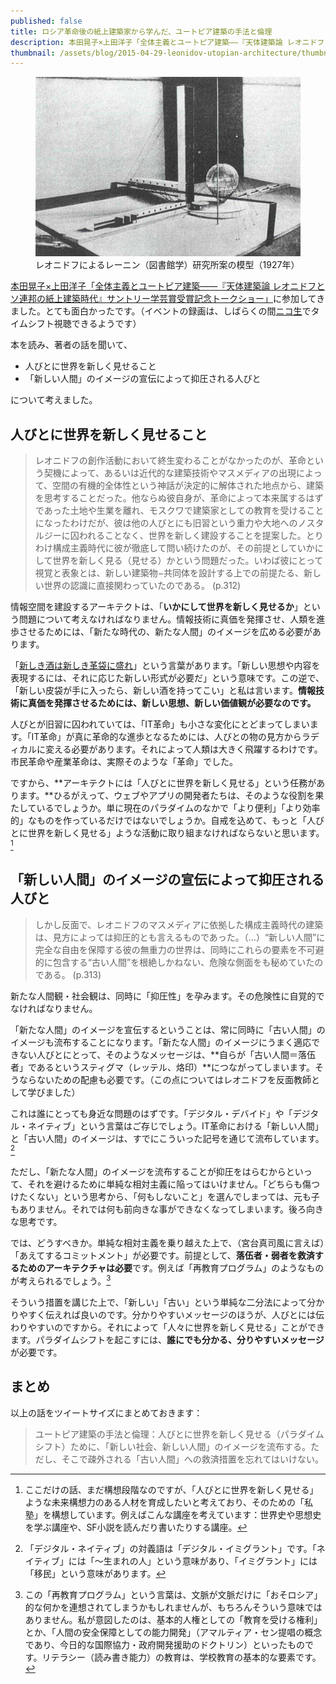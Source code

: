 ```yaml
---
published: false
title: ロシア革命後の紙上建築家から学んだ、ユートピア建築の手法と倫理
description: 本田晃子×上田洋子「全体主義とユートピア建築――『天体建築論 レオニドフとソ連邦の紙上建築時代』サントリー学芸賞受賞記念トークショー」に参加してきました。本を読み、著者の話を聞いたうえで、考えたことを書きました。
thumbnail: /assets/blog/2015-04-29-leonidov-utopian-architecture/thumbnail.png
---
```


<figure>
  <img alt="" src="/assets/blog/2015-04-29-leonidov-utopian-architecture/Leonidov_lenin_institute.jpg">
  <figcaption>レオニドフによるレーニン（図書館学）研究所案の模型（1927年）</figcaption>
</figure>

[本田晃子×上田洋子「全体主義とユートピア建築――『天体建築論 レオニドフとソ連邦の紙上建築時代』サントリー学芸賞受賞記念トークショー」][event]に参加してきました。とても面白かったです。（イベントの録画は、しばらくの間[ニコ生][nicolive]でタイムシフト視聴できるようです）

[event]: http://peatix.com/event/80698
[nicolive]: http://live.nicovideo.jp/watch/lv216072887


本を読み、著者の話を聞いて、

- 人びとに世界を新しく見せること
- 「新しい人間」のイメージの宣伝によって抑圧される人びと

について考えました。


## 人びとに世界を新しく見せること

> レオニドフの創作活動において終生変わることがなかったのが、革命という契機によって、あるいは近代的な建築技術やマスメディアの出現によって、空間の有機的全体性という神話が決定的に解体された地点から、建築を思考することだった。他ならぬ彼自身が、革命によって本来属するはずであった土地や生業を離れ、モスクワで建築家としての教育を受けることになったわけだが、彼は他の人びとにも旧習という重力や大地へのノスタルジーに囚われることなく、世界を新しく建設することを提案した。とりわけ構成主義時代に彼が徹底して問い続けたのが、その前提としていかにして世界を新しく見る（見せる）かという問題だった。いわば彼にとって視覚と表象とは、新しい建築物−共同体を設計する上での前提たる、新しい世界の認識に直接関わっていたのである。 (p.312)

情報空間を建設するアーキテクトは、「**いかにして世界を新しく見せるか**」という問題について考えなければなりません。情報技術に真価を発揮させ、人類を進歩させるためには、「新たな時代の、新たな人間」のイメージを広める必要があります。

「[新しき酒は新しき革袋に盛れ][proverb]」という言葉があります。「新しい思想や内容を表現するには、それに応じた新しい形式が必要だ」という意味です。この逆で、「新しい皮袋が手に入ったら、新しい酒を持ってこい」と私は言います。**情報技術に真価を発揮させるためには、新しい思想、新しい価値観が必要なのです。**

[proverb]: http://kotowaza-allguide.com/a/atarashiisakewa.html

人びとが旧習に囚われていては、「IT革命」も小さな変化にとどまってしまいます。「IT革命」が真に革命的な進歩となるためには、人びとの物の見方からラディカルに変える必要があります。それによって人類は大きく飛躍するわけです。市民革命や産業革命は、実際そのような「革命」でした。

ですから、**アーキテクトには「人びとに世界を新しく見せる」という任務があります。**ひるがえって、ウェブやアプリの開発者たちは、そのような役割を果たしているでしょうか。単に現在のパラダイムのなかで「より便利」「より効率的」なものを作っているだけではないでしょうか。自戒を込めて、もっと「人びとに世界を新しく見せる」ような活動に取り組まなければならないと思います。[^education]

[^education]: ここだけの話、まだ構想段階なのですが、「人びとに世界を新しく見せる」ような未来構想力のある人材を育成したいと考えており、そのための「私塾」を構想しています。例えばこんな講座を考えています：世界史や思想史を学ぶ講座や、SF小説を読んだり書いたりする講座。


## 「新しい人間」のイメージの宣伝によって抑圧される人びと

> しかし反面で、レオニドフのマスメディアに依拠した構成主義時代の建築は、見方によっては抑圧的とも言えるものであった。（…）“新しい人間”に完全な自由を保障する彼の無重力の世界は、同時にこれらの要素を不可避的に包含する“古い人間”を根絶しかねない、危険な側面をも秘めていたのである。 (p.313)

新たな人間観・社会観は、同時に「抑圧性」を孕みます。その危険性に自覚的でなければなりません。

「新たな人間」のイメージを宣伝するということは、常に同時に「古い人間」のイメージも流布することになります。「新たな人間」のイメージにうまく適応できない人びとにとって、そのようなメッセージは、**自らが「古い人間＝落伍者」であるというスティグマ（レッテル、烙印）**につながってしまいます。そうならないための配慮も必要です。（この点についてはレオニドフを反面教師として学びました）

これは誰にとっても身近な問題のはずです。「デジタル・デバイド」や「デジタル・ネイティブ」という言葉はご存じでしょう。IT革命における「新しい人間」と「古い人間」のイメージは、すでにこういった記号を通じて流布しています。[^digital-natives-and-immigrans]

[^digital-natives-and-immigrans]: 「デジタル・ネイティブ」の対義語は「デジタル・イミグラント」です。「ネイティブ」には「〜生まれの人」という意味があり、「イミグラント」には「移民」という意味があります。

ただし、「新たな人間」のイメージを流布することが抑圧をはらむからといって、それを避けるために単純な相対主義に陥ってはいけません。「どちらも傷つけたくない」という思考から、「何もしないこと」を選んでしまっては、元も子もありません。それでは何も前向きな事ができなくなってしまいます。後ろ向きな思考です。

では、どうすべきか。単純な相対主義を乗り越えた上で、（宮台真司風に言えば）「あえてするコミットメント」が必要です。前提として、**落伍者・弱者を救済するためのアーキテクチャは必要**です。例えば「再教育プログラム」のようなものが考えられるでしょう。[^reeducation]

[^reeducation]: この「再教育プログラム」という言葉は、文脈が文脈だけに「おそロシア」的な何かを連想されてしまうかもしれませんが、もちろんそういう意味ではありません。私が意図したのは、基本的人権としての「教育を受ける権利」とか、「人間の安全保障としての能力開発」（アマルティア・セン提唱の概念であり、今日的な国際協力・政府開発援助のドクトリン）といったものです。リテラシー（読み書き能力）の教育は、学校教育の基本的な要素です。

そういう措置を講じた上で、「新しい」「古い」という単純な二分法によって分かりやすく伝えれば良いのです。分かりやすいメッセージのほうが、人びとには伝わりやすいのですから。それによって「人々に世界を新しく見せる」ことができます。パラダイムシフトを起こすには、**誰にでも分かる、分りやすいメッセージ**が必要です。


## まとめ

以上の話をツイートサイズにまとめておきます：

> ユートピア建築の手法と倫理：人びとに世界を新しく見せる（パラダイムシフト）ために、「新しい社会、新しい人間」のイメージを流布する。ただし、そこで疎外される「古い人間」への救済措置を忘れてはいけない。
